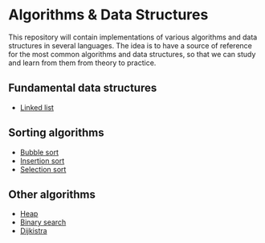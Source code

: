 # Algorithms & Data Structures

This repository will contain implementations of various algorithms and data structures in several languages.
The idea is to have a source of reference for the most common algorithms and data structures, so that we can study and learn from them from theory to practice.


## Fundamental data structures
- [Linked list](https://github.com/NelsonBN/algorithms-data-structures-linked-list)


## Sorting algorithms

- [Bubble sort](https://github.com/NelsonBN/algorithms-data-structures-bubble-sort)
- [Insertion sort](https://github.com/NelsonBN/algorithms-data-structures-insertion-sort)
- [Selection sort](https://github.com/NelsonBN/algorithms-data-structures-selection-sort)


## Other algorithms

- [Heap](https://github.com/NelsonBN/algorithms-data-structures-heap)
- [Binary search](https://github.com/NelsonBN/algorithms-data-structures-binary-search)
- [Dijkistra](https://github.com/NelsonBN/algorithms-data-structures-dijkistra)
